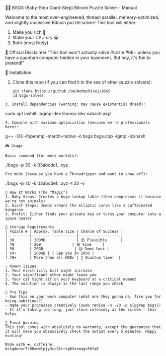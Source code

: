 
🕵️‍♂️ BSGS (Baby-Step Giant-Step) Bitcoin Puzzle Solver - Manual

Welcome to the most over-engineered, thread-parallel, memory-optimized, and slightly obsessive Bitcoin puzzle solver! This tool will either:
1) Make you rich 🤑
2) Make your CPU cry 😭
3) Both (most likely)

📜 Official Disclaimer
"This tool won't actually solve Puzzle #69+ unless you have a quantum computer hidden in your basement. But hey, it's fun to pretend!"

🚀 Installation

1. Clone this repo (if you can find it in the sea of other puzzle solvers):
   ```
   git clone https://github.com/NoMachine1/BSGS
   cd bsgs-solver
  ```
3. Install dependencies (warning: may cause existential dread):
   ```
   sudo apt install libgmp-dev libomp-dev xxhash pigz
   ```
4. Compile with maximum optimization (because we're professionals here):
   ```
   g++ -O3 -fopenmp -march=native -o bsgs bsgs.cpp -lgmp -lxxhash
   ```
🎮 Usage

Basic command (for mere mortals):
 ```
./bsgs -p 30 -k 03abcdef...xyz
```
Pro mode (because you have a Threadripper and want to show off):
 ```
./bsgs -p 40 -k 03abcdef...xyz -t 32 -v
```
🧠 How It Works (The "Magic")
1. Baby Steps: Creates a huge lookup table (then compresses it because we're not animals)
2. Giant Steps: Jumps around the elliptic curve like a caffeinated kangaroo
3. Profit: Either finds your private key or turns your computer into a space heater

💾 Storage Requirements
| Puzzle # | Approx. Table Size | Chance of Success |
|----------|--------------------|-------------------|
| 30       | 200MB              | 😊 Plausible      |
| 40       | 2GB              | 😅 Fine     |
| 50       | 20GB              | 😅 Good luck |
| 60+      | 200GB | 🤣 See you in 2050 |
| 70+      | More than all HDDs | 🚀 Quantum time!  |

⚠️ Known Issues
1. Your electricity bill might increase
2. Your significant other might leave you
3. Your cat might sit on your keyboard at a critical moment
4. The solution is always in the last range you check

🎉 Pro Tips
- Run this on your work computer (what are they gonna do, fire you for being ambitious?)
- Name your processes creatively (sudo renice -n -20 -p $(pgrep bsgs))
- If it's taking too long, just stare intensely at the screen - this helps

📜 Final Warning
This tool comes with absolutely no warranty, except the guarantee that it will make you obsessively check the output every 5 minutes. Happy hunting!

Made with ❤️, caffeine.
bc1qdwnxr7s08xwelpjy3cc52rrxg63xsmagv50fa8
